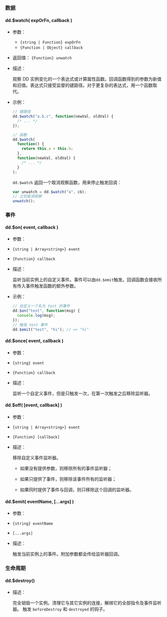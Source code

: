 ### 数据

#### dd.$watch( expOrFn, callback )

- 参数：

  - `{string | Function} expOrFn`
  - `{Function | Object} callback`

- 返回值： `{Function} unwatch`

- 描述：

  观察 DD 实例变化的一个表达式或计算属性函数。回调函数得到的参数为新值和旧值。表达式只接受监督的键路径。对于更复杂的表达式，用一个函数取代。

- 示例：

  ```js
  // 键路径
  dd.$watch("a.b.c", function(newVal, oldVal) {
    /* ... */
  });

  // 函数
  dd.$watch(
    function() {
      return this.a + this.b;
    },
    function(newVal, oldVal) {
      /* ... */
    }
  );
  ```

  `dd.$watch` 返回一个取消观察函数，用来停止触发回调：

  ```js
  var unwatch = dd.$watch("a", cb);
  // 之后取消观察
  unwatch();
  ```

### 事件

#### dd.$on( event, callback )

- 参数：

- `{string | Array<string>} event`
- `{Function} callback`

- 描述：

  监听当前实例上的自定义事件。事件可以由`dd.$emit`触发。回调函数会接收所有传入事件触发函数的额外参数。

- 示例：

  ```js
  // 自定义一个名为 test 的事件
  dd.$on("test", function(msg) {
    console.log(msg);
  });
  // 触发 test 事件
  dd.$emit("test", "hi"); // => "hi"
  ```

#### dd.$once( event, callback )

- 参数：

- `{string} event`
- `{Function} callback`

- 描述：

  监听一个自定义事件，但是只触发一次，在第一次触发之后移除监听器。

#### dd.$off( [event, callback] )

- 参数：

- `{string | Array<string>} event`
- `{Function} [callback]`

- 描述：

  移除自定义事件监听器。

  - 如果没有提供参数，则移除所有的事件监听器；

  - 如果只提供了事件，则移除该事件所有的监听器；

  - 如果同时提供了事件与回调，则只移除这个回调的监听器。

#### dd.$emit( eventName, […args] )

- 参数：

- `{string} eventName`
- `[...args]`

- 描述：

  触发当前实例上的事件。附加参数都会传给监听器回调。

### 生命周期

#### dd.$destroy()

- 描述：

  完全销毁一个实例。清理它与其它实例的连接，解绑它的全部指令及事件监听器。
  触发 `beforeDestroy` 和 `destroyed` 的钩子。
